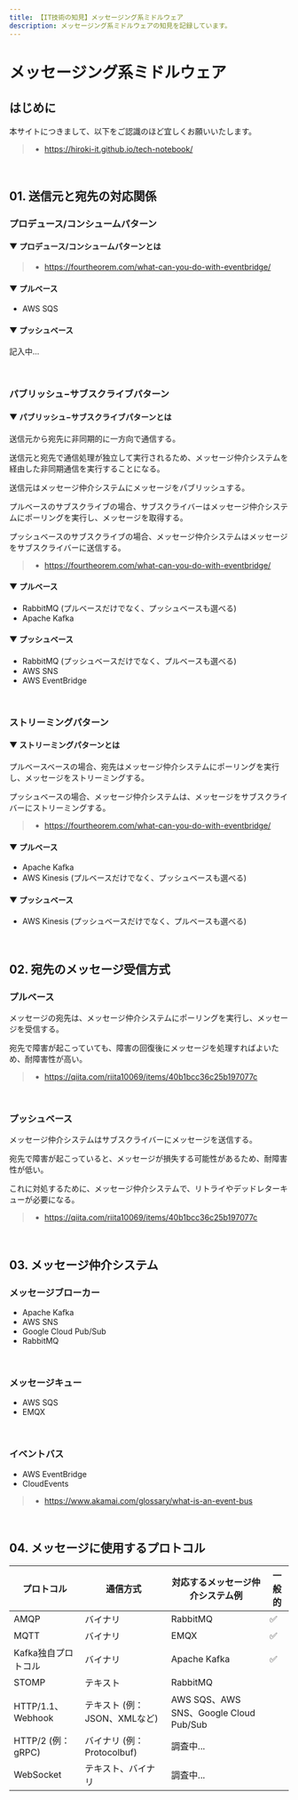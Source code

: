 ```yaml
---
title: 【IT技術の知見】メッセージング系ミドルウェア
description: メッセージング系ミドルウェアの知見を記録しています。
---
```


# メッセージング系ミドルウェア

## はじめに

本サイトにつきまして、以下をご認識のほど宜しくお願いいたします。

> - https://hiroki-it.github.io/tech-notebook/

<br>

## 01. 送信元と宛先の対応関係

### プロデュース/コンシュームパターン

#### ▼ プロデュース/コンシュームパターンとは

> - https://fourtheorem.com/what-can-you-do-with-eventbridge/

#### ▼ プルベース

- AWS SQS

#### ▼ プッシュベース

記入中...

<br>

### パブリッシュ−サブスクライブパターン

#### ▼ パブリッシュ−サブスクライブパターンとは

送信元から宛先に非同期的に一方向で通信する。

送信元と宛先で通信処理が独立して実行されるため、メッセージ仲介システムを経由した非同期通信を実行することになる。

送信元はメッセージ仲介システムにメッセージをパブリッシュする。

プルベースのサブスクライブの場合、サブスクライバーはメッセージ仲介システムにポーリングを実行し、メッセージを取得する。

プッシュベースのサブスクライブの場合、メッセージ仲介システムはメッセージをサブスクライバーに送信する。

> - https://fourtheorem.com/what-can-you-do-with-eventbridge/

#### ▼ プルベース

- RabbitMQ (プルベースだけでなく、プッシュベースも選べる)
- Apache Kafka

#### ▼ プッシュベース

- RabbitMQ (プッシュベースだけでなく、プルベースも選べる)
- AWS SNS
- AWS EventBridge

<br>

### ストリーミングパターン

#### ▼ ストリーミングパターンとは

プルベースベースの場合、宛先はメッセージ仲介システムにポーリングを実行し、メッセージをストリーミングする。

プッシュベースの場合、メッセージ仲介システムは、メッセージをサブスクライバーにストリーミングする。

> - https://fourtheorem.com/what-can-you-do-with-eventbridge/

#### ▼ プルベース

- Apache Kafka
- AWS Kinesis (プルベースだけでなく、プッシュベースも選べる)

#### ▼ プッシュベース

- AWS Kinesis (プッシュベースだけでなく、プルベースも選べる)

<br>

## 02. 宛先のメッセージ受信方式

### プルベース

メッセージの宛先は、メッセージ仲介システムにポーリングを実行し、メッセージを受信する。

宛先で障害が起こっていても、障害の回復後にメッセージを処理すればよいため、耐障害性が高い。

> - https://qiita.com/riita10069/items/40b1bcc36c25b197077c

<br>

### プッシュベース

メッセージ仲介システムはサブスクライバーにメッセージを送信する。

宛先で障害が起こっていると、メッセージが損失する可能性があるため、耐障害性が低い。

これに対処するために、メッセージ仲介システムで、リトライやデッドレターキューが必要になる。

> - https://qiita.com/riita10069/items/40b1bcc36c25b197077c

<br>

## 03. メッセージ仲介システム

### メッセージブローカー

- Apache Kafka
- AWS SNS
- Google Cloud Pub/Sub
- RabbitMQ

<br>

### メッセージキュー

- AWS SQS
- EMQX

<br>

### イベントバス

- AWS EventBridge
- CloudEvents

> - https://www.akamai.com/glossary/what-is-an-event-bus

<br>

## 04. メッセージに使用するプロトコル

| プロトコル          | 通信方式                     | 対応するメッセージ仲介システム例       | 一般的 |
| ------------------- | ---------------------------- | -------------------------------------- | ------ |
| AMQP                | バイナリ                     | RabbitMQ                               | ✅     |
| MQTT                | バイナリ                     | EMQX                                   | ✅     |
| Kafka独自プロトコル | バイナリ                     | Apache Kafka                           | ✅     |
| STOMP               | テキスト                     | RabbitMQ                               |        |
| HTTP/1.1、Webhook   | テキスト (例：JSON、XMLなど) | AWS SQS、AWS SNS、Google Cloud Pub/Sub |        |
| HTTP/2 (例：gRPC)   | バイナリ (例：Protocolbuf)   | 調査中...                              |        |
| WebSocket           | テキスト、バイナリ           | 調査中...                              |        |

<br>
